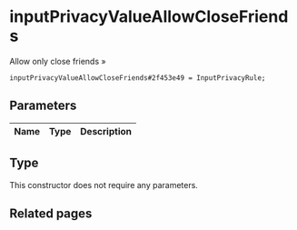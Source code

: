 # inputPrivacyValueAllowCloseFriends
Allow only close friends »

```
inputPrivacyValueAllowCloseFriends#2f453e49 = InputPrivacyRule;
```

## Parameters
| Name | Type | Description |
| ---- | :----: | ----------- |


## Type
This constructor does not require any parameters.

## Related pages
